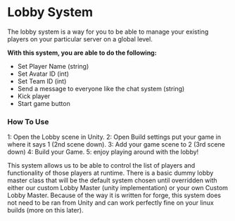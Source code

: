 # Lobby System

The lobby system is a way for you to be able to manage your existing players on your particular server on a global level.

**With this system, you are able to do the following:**

* Set Player Name (string)
* Set Avatar ID (int)
* Set Team ID (int)
* Send a message to everyone like the chat system (string)
* Kick player
* Start game button

### How To Use
1: Open the Lobby scene in Unity.
2: Open Build settings put your game in where it says 1 (2nd scene down).
3: Add your game scene to 2 (3rd scene down)
4: Build your Game.
5: enjoy playing around with the lobby!

This system allows us to be able to control the list of players and functionality of those players at runtime. There is a basic dummy lobby master class that will be the default system chosen until overridden with either our custom Lobby Master (unity implementation) or your own Custom Lobby Master. Because of the way it is written for forge, this system does not need to be ran from Unity and can work perfectly fine on your linux builds (more on this later).
